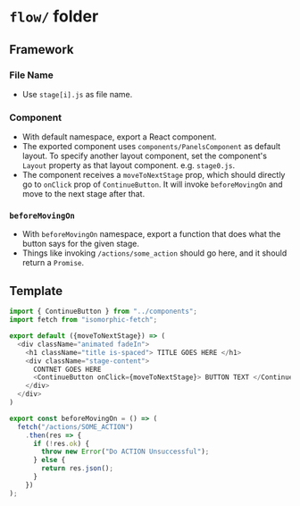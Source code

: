 # `flow/` folder

## Framework

### File Name
- Use `stage[i].js` as file name.

### Component
- With default namespace, export a React component.
- The exported component uses `components/PanelsComponent` as default layout. To specify another layout component, set the component's `Layout` property as that layout component. e.g. `stage0.js`.
- The component receives a `moveToNextStage` prop, which should directly go to `onClick` prop of `ContinueButton`. It will invoke `beforeMovingOn` and move to the next stage after that.

### `beforeMovingOn`
- With `beforeMovingOn` namespace, export a function that does what the button says for the given stage.
- Things like invoking `/actions/some_action` should go here, and it should return a `Promise`.

## Template

```javascript
import { ContinueButton } from "../components";
import fetch from "isomorphic-fetch";

export default ({moveToNextStage}) => (
  <div className="animated fadeIn">
    <h1 className="title is-spaced"> TITLE GOES HERE </h1>
    <div className="stage-content">
      CONTNET GOES HERE
      <ContinueButton onClick={moveToNextStage}> BUTTON TEXT </ContinueButton>
    </div>
  </div>
)

export const beforeMovingOn = () => (
  fetch("/actions/SOME_ACTION")
    .then(res => {
      if (!res.ok) {
        throw new Error("Do ACTION Unsuccessful");
      } else {
        return res.json();
      }
    })
);
```

